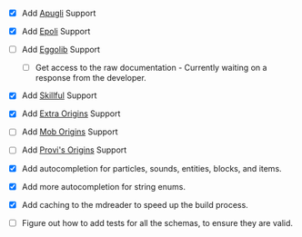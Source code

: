 - [x] Add [Apugli](https://apugli.readthedocs.io/en/latest/) Support
- [x] Add [Epoli](https://epoli-docs.readthedocs.io/en/latest/) Support
- [ ] Add [Eggolib](https://eggolib.github.io/latest/) Support
  - [ ] Get access to the raw documentation - Currently waiting on a response from the developer.
- [x] Add [Skillful](https://skillful-docs.readthedocs.io/en/latest/) Support
- [x] Add [Extra Origins](https://github.com/MoriyaShiine/extra-origins/wiki) Support
- [ ] Add [Mob Origins](https://moborigins.ultrusmods.me/en/latest/) Support
- [ ] Add [Provi's Origins](https://github.com/Provismet/Provi-Origins/wiki) Support

- [x] Add autocompletion for particles, sounds, entities, blocks, and items.
- [x] Add more autocompletion for string enums.
- [x] Add caching to the mdreader to speed up the build process.

- [ ] Figure out how to add tests for all the schemas, to ensure they are valid.
